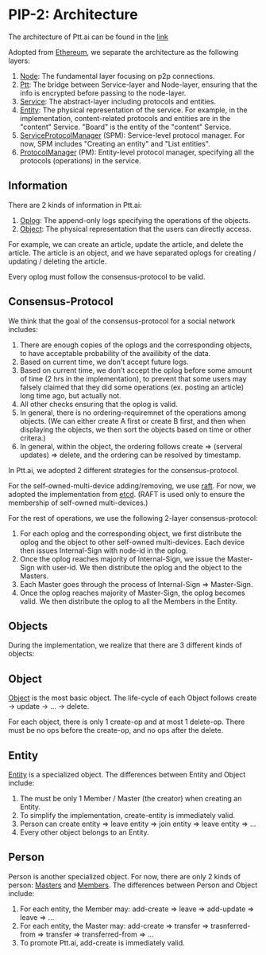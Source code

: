PIP-2: Architecture
==========

The architecture of Ptt.ai can be found in the [link](https://docs.google.com/presentation/d/1q44LYz0i-iMxXMD9zfV9kqwah9UJGFOaQZxs0GvM5E4/edit#slide=id.p)

Adopted from [Ethereum](https://github.com/ethereum/go-ethereum), we separate the architecture as the following layers:

1. [Node](https://github.com/ailabstw/go-pttai/blob/master/node/node.go): The fundamental layer focusing on p2p connections.
2. [Ptt](https://github.com/ailabstw/go-pttai/blob/master/service/ptt.go): The bridge between Service-layer and Node-layer, ensuring that the info is encrypted before passing to the node-layer.
3. [Service](https://github.com/ailabstw/go-pttai/blob/master/service/service.go): The abstract-layer including protocols and entities.
4. [Entity](https://github.com/ailabstw/go-pttai/blob/master/service/entity.go): The physical representation of the service. For example, in the implementation, content-related protocols and entities are in the "content" Service. "Board" is the entity of the "content" Service.
5. [ServiceProtocolManager](https://github.com/ailabstw/go-pttai/blob/master/service/service_protocol_manager.go) (SPM): Service-level protocol manager. For now, SPM includes "Creating an entity" and "List entities".
6. [ProtocolManager](https://github.com/ailabstw/go-pttai/blob/master/service/protocol_manager.go) (PM): Entity-level protocol manager, specifying all the protocols (operations) in the service.

Information
-----

There are 2 kinds of information in Ptt.ai:

1. [Oplog](https://github.com/ailabstw/go-pttai/blob/master/service/oplog.go): The append-only logs specifying the operations of the objects.
2. [Object](https://github.com/ailabstw/go-pttai/blob/master/service/object.go): The physical representation that the users can directly access.

For example, we can create an article, update the article, and delete the article.
The article is an object, and we have separated oplogs for creating / updating / deleting the article.

Every oplog must follow the consensus-protocol to be valid.

Consensus-Protocol
-----

We think that the goal of the consensus-protocol for a social network includes:

1. There are enough copies of the oplogs and the corresponding objects, to have acceptable probability of the availibity of the data.
2. Based on current time, we don't accept future logs.
3. Based on current time, we don't accept the oplog before some amount of time (2 hrs in the implementation), to prevent that some users may falsely claimed that they did some operations (ex. posting an article) long time ago, but actually not.
4. All other checks ensuring that the oplog is valid.
5. In general, there is no ordering-requiremnet of the operations among objects. (We can either create A first or create B first, and then when displaying the objects, we then sort the objects based on time or other critera.)
6. In general, within the object, the ordering follows create => (serveral updates) => delete, and the ordering can be resolved by timestamp.

In Ptt.ai, we adopted 2 different strategies for the consensus-protocol.

For the self-owned-multi-device adding/removing, we use [raft](https://raft.github.io/). For now, we adopted the implementation from [etcd](https://github.com/etcd-io/etcd/tree/master/raft). (RAFT is used only to ensure the membership of self-owned multi-devices.)

For the rest of operations, we use the following 2-layer consensus-protocol:

1. For each oplog and the corresponding object, we first distribute the oplog and the object to other self-owned multi-devices. Each device then issues Internal-Sign with node-id in the oplog.
2. Once the oplog reaches majority of Internal-Sign, we issue the Master-Sign with user-id. We then distribute the oplog and the object to the Masters.
3. Each Master goes through the process of Internal-Sign => Master-Sign.
4. Once the oplog reaches majority of Master-Sign, the oplog becomes valid. We then distribute the oplog to all the Members in the Entity.

Objects
-----

During the implementation, we realize that there are 3 different kinds of objects:

Object
---

[Object](https://github.com/ailabstw/go-pttai/blob/master/service/object.go) is the most basic object. The life-cycle of each Object follows create -> update -> ... -> delete.

For each object, there is only 1 create-op and at most 1 delete-op. There must be no ops before the create-op, and no ops after the delete.


Entity
---

[Entity](https://github.com/ailabstw/go-pttai/blob/master/service/entity.go) is a specialized object. The differences between Entity and Object include:

1. The must be only 1 Member / Master (the creator) when creating an Entity.
2. To simplify the implementation, create-entity is immediately valid.
3. Person can create entity => leave entity => join entity => leave entity => ...
4. Every other object belongs to an Entity.

Person
---

Person is another specialized object. For now, there are only 2 kinds of person: [Masters](https://github.com/ailabstw/go-pttai/blob/master/service/master.go) and [Members](https://github.com/ailabstw/go-pttai/blob/master/service/member.go). The differences between Person and Object include:

1. For each entity, the Member may: add-create => leave => add-update => leave => ...
2. For each entity, the Master may: add-create => transfer => trasnferred-from => transfer => transferred-from => ...
3. To promote Ptt.ai, add-create is immediately valid.
